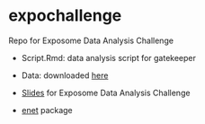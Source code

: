 # expochallenge

Repo for Exposome Data Analysis Challenge

- Script.Rmd: data analysis script for gatekeeper

- Data: downloaded [here](https://github.com/isglobal-brge/brgedata)

- [Slides](http://yufree.github.io/presentation/gatekeeper/gatekeeper-expo.html) for Exposome Data Analysis Challenge

- [enet](https://github.com/yufree/enet) package
